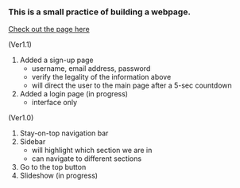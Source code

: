 ### This is a small practice of building a webpage. 
[Check out the page here](https://udnwim.github.io/my-first-repository/)

(Ver1.1)
  1. Added a sign-up page
     - username, email address, password
     - verify the legality of the information above
     - will direct the user to the main page after a 5-sec countdown
  3. Added a login page (in progress)
     - interface only

(Ver1.0)
  1. Stay-on-top navigation bar
  2. Sidebar
     - will highlight which section we are in
     - can navigate to different sections
  4. Go to the top button
  5. Slideshow (in progress)
